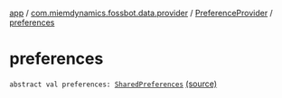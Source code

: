 [app](../../index.md) / [com.miemdynamics.fossbot.data.provider](../index.md) / [PreferenceProvider](index.md) / [preferences](./preferences.md)

# preferences

`abstract val preferences: `[`SharedPreferences`](https://developer.android.com/reference/android/content/SharedPreferences.html) [(source)](https://github.com/binyot/fossbot/tree/master/app/src/main/java/com/miemdynamics/fossbot/data/provider/PreferenceProvider.kt#L10)